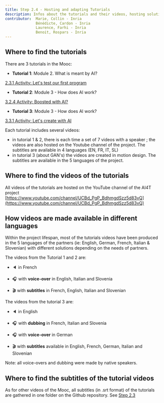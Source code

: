 ```yaml
---
title: Step 2.4 - Hosting and adapting Tutorials
description: Infos about the tutorials and their videos, hosting solution, versions available.
contributor:  Marie, Collin - Inria
              Bénédicte, Cardon - Inria
              Laurence, Farhi - Inria
              Benoit, Rospars - Inria
---
```


## Where to find the tutorials

There are 3 tutorials in the Mooc:

-   **Tutorial 1**: Module 2. What is meant by AI?

[2.3.1 Activity: Let's test our first program](https://inrialearninglab.github.io/ai4t//1-Mooc/module-2-what-is-meant-by-ai/2-3-lets-test-our-first-program/2-3-1a-tutorial-lets-test-our-first-program.html)

-   **Tutorial 2**: Module 3 - How does AI work?

[3.2.4 Activity: Boosted with AI?](https://inrialearninglab.github.io/ai4t//1-Mooc/module-3-how-does-AI-work/3-2-lets-play-with-the-data/3-2-4a-tutorial-boosted-with-ai.html)

-   **Tutorial 3**: Module 3 - How does AI work?

[3.3.1 Activity: Let's create with AI](https://inrialearninglab.github.io/ai4t//1-Mooc/module-3-how-does-AI-work/3-3-of-machine-learning-and-data/3-3-1a-lets-create-with-ai.html)

Each tutorial includes several videos:
- in tutorial 1 & 2, there is each time a set of 7 videos with a speaker ; the videos are also hosted on the Youtube channel of the project. The subtitles are available in 4 languages (EN, FR, IT, SL)
- in tutorial 3 (about GAN's) the videos are created in motion design. The subtitles are available in the 5 languages of the project.

## Where to find the videos of the tutorials

All videos of the tutorials are hosted on the YouTube channel of the AI4T project [https://www.youtube.com/channel/UCBd_PgP_BdhmgdSzz5d83vQ](https://www.youtube.com/channel/UCBd_PgP_BdhmgdSzz5d83vQ)

## How videos are made available in different languages

Within the project lifespan, most of the tutorials videos have been produced in the 5 languages of the partners (ie: English, German, French, Italian & Slovenian) with different solutions depending on the needs of partners.

The videos from the Tutorial 1 and 2 are:

-   🔈 in French

-   🎧 with **voice-over** in English, Italian and Slovenia

-   🎬 with **subtitles** in French, English, Italian and Slovenian

The videos from the tutorial 3 are:

-   🔈 in English

-   🎧 with **dubbing** in French, Italian and Slovenia

-   🎧 with **voice-over** in German

-   🎬 with **subtitles** available in English, French, German, Italian and Slovenian

Note: all voice-overs and dubbing were made by native speakers.

## Where to find the subtitles of the tutorial videos

As for other videos of the Mooc, all subtitles (in .srt format) of the tutorials are gathered in one folder on the Github repository.
See [Step 2.3](3-Build-your-own-training/3-2-Build-your-own-training-2/3-2-3-Step-2-3.en.md)
